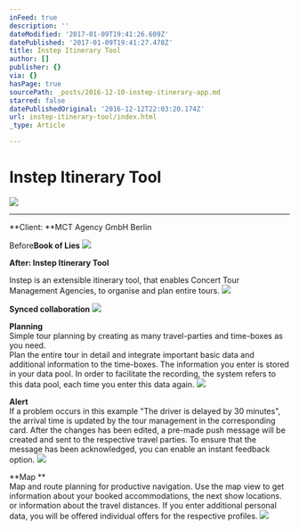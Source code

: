 ```yaml
---
inFeed: true
description: ''
dateModified: '2017-01-09T19:41:26.609Z'
datePublished: '2017-01-09T19:41:27.478Z'
title: Instep Itinerary Tool
author: []
publisher: {}
via: {}
hasPage: true
sourcePath: _posts/2016-12-10-instep-itinerary-app.md
starred: false
datePublishedOriginal: '2016-12-12T22:03:20.174Z'
url: instep-itinerary-tool/index.html
_type: Article

---
```

# Instep Itinerary Tool
![](https://the-grid-user-content.s3-us-west-2.amazonaws.com/d15725e4-2c68-43e2-9a27-a3b69de6e335.gif)

---

**Client: **MCT Agency GmbH Berlin

Before**Book of Lies**
![](https://the-grid-user-content.s3-us-west-2.amazonaws.com/7a5883a7-f006-4b56-960b-cc34869451cc.jpg)

**After: Instep Itinerary Tool**

Instep is an extensible itinerary tool, that enables Concert Tour Management Agencies, to organise and plan entire tours.
![](https://the-grid-user-content.s3-us-west-2.amazonaws.com/45f8e735-7f17-4f95-a0cd-2f24c873590a.jpg)

**Synced collaboration**
![](https://the-grid-user-content.s3-us-west-2.amazonaws.com/4eee262d-1064-49d5-aba5-0ae8be521148.jpg)

**Planning**  
Simple tour planning by creating as many travel-parties and time-boxes as you need.  
Plan the entire tour in detail and integrate important basic data and additional information to the time-boxes. The information you enter is stored in your data pool. In order to facilitate the recording, the system refers to this data pool, each time you enter this data again.
![](https://the-grid-user-content.s3-us-west-2.amazonaws.com/6ef38dc9-710a-4f75-a750-a7307251efd1.gif)

**Alert**  
If a problem occurs in this example "The driver is delayed by 30 minutes", the arrival time is updated by the tour management in the corresponding card. After the changes has been edited, a pre-made push message will be created and sent to the respective travel parties. To ensure that the message has been acknowledged, you can enable an instant feedback option.
![](https://the-grid-user-content.s3-us-west-2.amazonaws.com/638d8397-40b7-4bc1-b7f0-8d191d6c57b6.gif)

**Map **  
Map and route planning for productive navigation. Use the map view to get information about your booked accommodations, the next show locations. or information about the travel distances. If you enter additional personal data, you will be offered individual offers for the respective profiles.
![](https://the-grid-user-content.s3-us-west-2.amazonaws.com/be8e993e-c6b8-4b7a-ab51-45d2ac1fd360.gif)